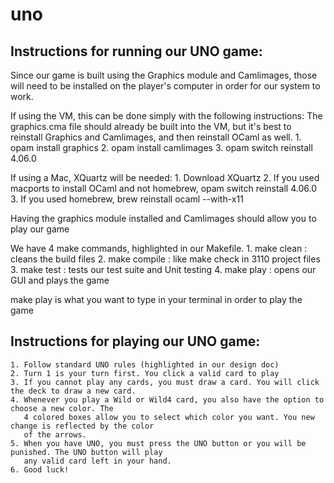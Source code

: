 # uno

## Instructions for running our UNO game:

Since our game is built using the Graphics module and Camlimages, those will need to be installed 
on the player's computer in order for our system to work. 

If using the VM, this can be done simply with the following instructions:
The graphics.cma file should already be built into the VM, but it's best to reinstall Graphics and 
Camlimages, and then reinstall OCaml as well.
	1. opam install graphics 
	2. opam install camlimages 
	3. opam switch reinstall 4.06.0 
	
If using a Mac, XQuartz will be needed:
	1. Download XQuartz 
	2. If you used macports to install OCaml and not homebrew, opam switch reinstall 4.06.0
	3. If you used homebrew, brew reinstall ocaml --with-x11
	
Having the graphics module installed and Camlimages should allow you to play our game

We have 4 make commands, highlighted in our Makefile.
	1. make clean	: cleans the build files 
	2. make compile	: like make check in 3110 project files 
	3. make test 	: tests our test suite and Unit testing 
	4. make play 	: opens our GUI and plays the game 
	
make play is what you want to type in your terminal in order to play the game 

## Instructions for playing our UNO game: 
	1. Follow standard UNO rules (highlighted in our design doc) 
	2. Turn 1 is your turn first. You click a valid card to play 
	3. If you cannot play any cards, you must draw a card. You will click the deck to draw a new card.
	4. Whenever you play a Wild or Wild4 card, you also have the option to choose a new color. The 
	   4 colored boxes allow you to select which color you want. You new change is reflected by the color 
	   of the arrows.
	5. When you have UNO, you must press the UNO button or you will be punished. The UNO button will play
	   any valid card left in your hand. 
	6. Good luck!
